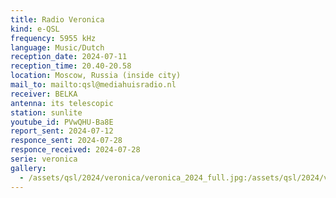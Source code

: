 ```yaml
---
title: Radio Veronica
kind: e-QSL
frequency: 5955 kHz
language: Music/Dutch
reception_date: 2024-07-11
reception_time: 20.40-20.58
location: Moscow, Russia (inside city)
mail_to: mailto:qsl@mediahuisradio.nl
receiver: BELKA
antenna: its telescopic
station: sunlite
youtube_id: PVwQHU-Ba8E
report_sent: 2024-07-12
responce_sent: 2024-07-28
responce_received: 2024-07-28
serie: veronica
gallery:
  - /assets/qsl/2024/veronica/veronica_2024_full.jpg:/assets/qsl/2024/veronica/veronica_2024_small.jpg
---
```


